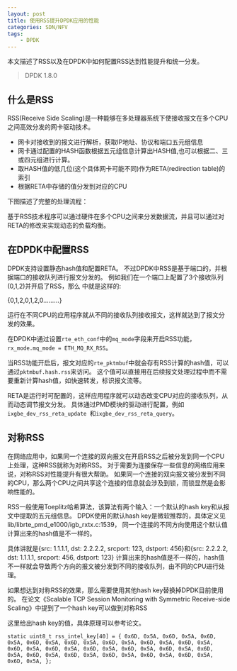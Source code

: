```yaml
---
layout: post
title: 使用RSS提升DPDK应用的性能
categories: SDN/NFV
tags:
    - DPDK
---
```


本文描述了RSS以及在DPDK中如何配置RSS达到性能提升和统一分发。

> DPDK 1.8.0

## 什么是RSS
RSS(Receive Side Scaling)是一种能够在多处理器系统下使接收报文在多个CPU之间高效分发的网卡驱动技术。

* 网卡对接收到的报文进行解析，获取IP地址、协议和端口五元组信息
* 网卡通过配置的HASH函数根据五元组信息计算出HASH值,也可以根据二、三或四元组进行计算。
* 取HASH值的低几位(这个具体网卡可能不同)作为RETA(redirection table)的索引
* 根据RETA中存储的值分发到对应的CPU

下图描述了完整的处理流程：
[](images/network/rss.png)

基于RSS技术程序可以通过硬件在多个CPU之间来分发数据流，并且可以通过对RETA的修改来实现动态的负载均衡。

## 在DPDK中配置RSS
DPDK支持设置静态hash值和配置RETA。
不过DPDK中RSS是基于端口的，并根据端口的接收队列进行报文分发的。
例如我们在一个端口上配置了3个接收队列(0,1,2)并开启了RSS，那么
中就是这样的:
 
 {0,1,2,0,1,2,0.........}
 
运行在不同CPU的应用程序就从不同的接收队列接收报文，这样就达到了报文分发的效果。

在DPDK中通过设置`rte_eth_conf`中的`mq_mode`字段来开启RSS功能，
`rx_mode.mq_mode = ETH_MQ_RX_RSS`。

当RSS功能开启后，报文对应的`rte_pktmbuf`中就会存有RSS计算的hash值，可以通过`pktmbuf.hash.rss`来访问。
这个值可以直接用在后续报文处理过程中而不需要重新计算hash值，如快速转发，标识报文流等。

RETA是运行时可配置的，这样应用程序就可以动态改变CPU对应的接收队列，从而动态调节报文分发。
具体通过PMD模块的驱动进行配置，例如`ixgbe_dev_rss_reta_update `和`ixgbe_dev_rss_reta_query`。

## 对称RSS
在网络应用中，如果同一个连接的双向报文在开启RSS之后被分发到同一个CPU上处理，这种RSS就称为对称RSS。
对于需要为连接保存一些信息的网络应用来说，对称RSS对性能提升有很大帮助。
如果同一个连接的双向报文被分发到不同的CPU，那么两个CPU之间共享这个连接的信息就会涉及到锁，而锁显然是会影响性能的。

RSS一般使用Toeplitz哈希算法，该算法有两个输入：一个默认的hash key和从报文中提取的五元组信息。
DPDK使用的默认hash key是微软推荐的，具体定义见lib/librte_pmd_e1000/igb_rxtx.c:1539，
同一个连接的不同方向使用这个默认值计算出来的hash值是不一样的。

具体讲就是{src: 1.1.1.1, dst: 2.2.2.2, srcport: 123, dstport: 456}和{src: 2.2.2.2, dst: 1.1.1.1, srcport: 456, dstport: 123}
计算出来的hash值是不一样的，hash值不一样就会导致两个方向的报文被分发到不同的接收队列，由不同的CPU进行处理。

如果想达到对称RSS的效果，那么需要使用其他hash key替换掉DPDK目前使用的。
在论文《Scalable TCP Session Monitoring with Symmetric Receive-side Scaling》中提到了一个hash key可以做到对称RSS

这里给出hash key的值，具体原理可以参考论文。

`static uint8_t rss_intel_key[40] = { 0x6D, 0x5A, 0x6D, 0x5A, 0x6D, 0x5A, 0x6D, 0x5A, 0x6D, 0x5A, 0x6D, 0x5A, 0x6D, 0x5A, 0x6D, 0x5A, 0x6D, 0x5A, 0x6D, 0x5A, 0x6D, 0x5A, 0x6D, 0x5A, 0x6D, 0x5A, 0x6D, 0x5A, 0x6D, 0x5A, 0x6D, 0x5A, 0x6D, 0x5A, 0x6D, 0x5A, 0x6D, 0x5A, 0x6D, 0x5A, }; `

